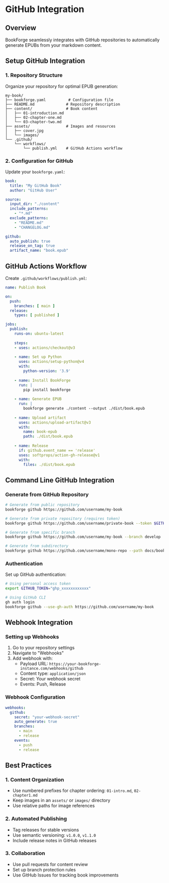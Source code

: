 # GitHub Integration

## Overview

BookForge seamlessly integrates with GitHub repositories to automatically generate EPUBs from your markdown content.

## Setup GitHub Integration

### 1. Repository Structure

Organize your repository for optimal EPUB generation:

```
my-book/
├── bookforge.yaml          # Configuration file
├── README.md              # Repository description
├── content/               # Book content
│   ├── 01-introduction.md
│   ├── 02-chapter-one.md
│   └── 03-chapter-two.md
├── assets/                # Images and resources
│   ├── cover.jpg
│   └── images/
└── .github/
    └── workflows/
        └── publish.yml    # GitHub Actions workflow
```

### 2. Configuration for GitHub

Update your `bookforge.yaml`:

```yaml
book:
  title: "My GitHub Book"
  author: "GitHub User"

source:
  input_dir: "./content"
  include_patterns:
    - "*.md"
  exclude_patterns:
    - "README.md"
    - "CHANGELOG.md"

github:
  auto_publish: true
  release_on_tag: true
  artifact_name: "book.epub"
```

## GitHub Actions Workflow

Create `.github/workflows/publish.yml`:

```yaml
name: Publish Book

on:
  push:
    branches: [ main ]
  release:
    types: [ published ]

jobs:
  publish:
    runs-on: ubuntu-latest
    
    steps:
    - uses: actions/checkout@v3
    
    - name: Set up Python
      uses: actions/setup-python@v4
      with:
        python-version: '3.9'
    
    - name: Install BookForge
      run: |
        pip install bookforge
    
    - name: Generate EPUB
      run: |
        bookforge generate ./content --output ./dist/book.epub
    
    - name: Upload artifact
      uses: actions/upload-artifact@v3
      with:
        name: book-epub
        path: ./dist/book.epub
    
    - name: Release
      if: github.event_name == 'release'
      uses: softprops/action-gh-release@v1
      with:
        files: ./dist/book.epub
```

## Command Line GitHub Integration

### Generate from GitHub Repository

```bash
# Generate from public repository
bookforge github https://github.com/username/my-book

# Generate from private repository (requires token)
bookforge github https://github.com/username/private-book --token $GITHUB_TOKEN

# Generate from specific branch
bookforge github https://github.com/username/my-book --branch develop

# Generate from subdirectory
bookforge github https://github.com/username/mono-repo --path docs/book
```

### Authentication

Set up GitHub authentication:

```bash
# Using personal access token
export GITHUB_TOKEN="ghp_xxxxxxxxxxxx"

# Using GitHub CLI
gh auth login
bookforge github --use-gh-auth https://github.com/username/my-book
```

## Webhook Integration

### Setting up Webhooks

1. Go to your repository settings
2. Navigate to "Webhooks"
3. Add webhook with:
   - Payload URL: `https://your-bookforge-instance.com/webhooks/github`
   - Content type: `application/json`
   - Secret: Your webhook secret
   - Events: Push, Release

### Webhook Configuration

```yaml
webhooks:
  github:
    secret: "your-webhook-secret"
    auto_generate: true
    branches:
      - main
      - release
    events:
      - push
      - release
```

## Best Practices

### 1. Content Organization

- Use numbered prefixes for chapter ordering: `01-intro.md`, `02-chapter1.md`
- Keep images in an `assets/` or `images/` directory
- Use relative paths for image references

### 2. Automated Publishing

- Tag releases for stable versions
- Use semantic versioning: `v1.0.0`, `v1.1.0`
- Include release notes in GitHub releases

### 3. Collaboration

- Use pull requests for content review
- Set up branch protection rules
- Use GitHub Issues for tracking book improvements